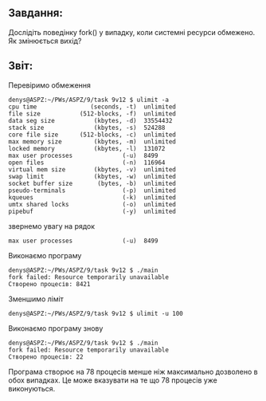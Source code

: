 ## Завдання:
Дослідіть поведінку fork() у випадку, коли системні ресурси обмежено. Як змінюється вихід?

## Звіт:
Перевіримо обмеження
```
denys@ASPZ:~/PWs/ASPZ/9/task 9v12 $ ulimit -a
cpu time               (seconds, -t)  unlimited
file size           (512-blocks, -f)  unlimited
data seg size           (kbytes, -d)  33554432
stack size              (kbytes, -s)  524288
core file size      (512-blocks, -c)  unlimited
max memory size         (kbytes, -m)  unlimited
locked memory           (kbytes, -l)  131072
max user processes              (-u)  8499
open files                      (-n)  116964
virtual mem size        (kbytes, -v)  unlimited
swap limit              (kbytes, -w)  unlimited
socket buffer size       (bytes, -b)  unlimited
pseudo-terminals                (-p)  unlimited
kqueues                         (-k)  unlimited
umtx shared locks               (-o)  unlimited
pipebuf                         (-y)  unlimited
```

звернемо увагу на рядок 
```
max user processes              (-u)  8499
```

Виконаємо програму
```
denys@ASPZ:~/PWs/ASPZ/9/task 9v12 $ ./main
fork failed: Resource temporarily unavailable
Створено процесів: 8421
```

Зменшимо ліміт
```
denys@ASPZ:~/PWs/ASPZ/9/task 9v12 $ ulimit -u 100
```

Виконаємо програму знову
```
denys@ASPZ:~/PWs/ASPZ/9/task 9v12 $ ./main
fork failed: Resource temporarily unavailable
Створено процесів: 22
```

Програма створює на 78 процесів менше ніж максимально дозволено в обох випадках. Це може вказувати на те що 78 процесів уже виконуються.
